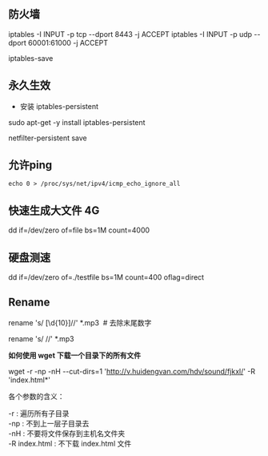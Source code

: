 ## 防火墙
iptables -I INPUT -p tcp --dport 8443 -j ACCEPT
iptables -I INPUT -p udp --dport 60001:61000 -j ACCEPT

iptables-save

## 永久生效
- 安装 iptables-persistent

sudo apt-get -y install iptables-persistent

netfilter-persistent save


## 允许ping
`echo 0 > /proc/sys/net/ipv4/icmp_echo_ignore_all`

## 快速生成大文件 4G
dd if=/dev/zero of=file bs=1M count=4000

## 硬盘测速

dd if=/dev/zero of=./testfile bs=1M count=400 oflag=direct

## Rename

rename 's/ \[\d{10}\]//' *.mp3  # 去除末尾数字

rename 's/ //' *.mp3

**如何使用 wget 下载一个目录下的所有文件**

wget -r -np -nH --cut-dirs=1 'http://v.huidengvan.com/hdv/sound/fjkxl/' -R 'index.html*'

各个参数的含义：

-r : 遍历所有子目录  
-np : 不到上一层子目录去  
-nH : 不要将文件保存到主机名文件夹  
-R index.html : 不下载 index.html 文件
